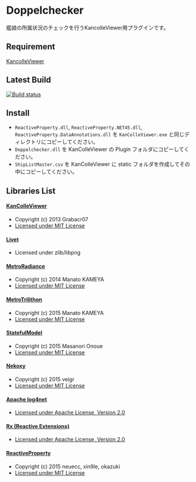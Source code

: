 # Doppelchecker
艦娘の所属状況のチェックを行うKancolleViewer用プラグインです。

## Requirement
[KancolleViewer](https://github.com/Grabacr07/KanColleViewer)

## Latest Build
[![Build status](https://ci.appveyor.com/api/projects/status/om3tx5a5sr6f1cke/branch/master?svg=true)](https://ci.appveyor.com/project/MarchRock/kcv-doppelchecker/build/artifacts)

## Install
* `ReactiveProperty.dll`, `ReactiveProperty.NET45.dll`, `ReactiveProperty.DataAnnotations.dll` を `KanColleViewer.exe` と同じディレクトリにコピーしてください。
* `Doppelchecker.dll` を KanColleViewer の Plugin フォルダにコピーしてください。
* `ShipListMaster.csv` を KanColleViewer に static フォルダを作成してその中にコピーしてください。

## Libraries List
#### [KanColleViewer](https://github.com/Grabacr07/KanColleViewer)
- Copyright (c) 2013 Grabacr07
- [Licensed under MIT License](https://github.com/veigr/BattleInfoPlugin/blob/master/licenses/KanColleViewer.txt)

#### [Livet](http://ugaya40.hateblo.jp/entry/livet)
- Licensed under zlib/libpng

#### [MetroRadiance](https://github.com/Grabacr07/MetroRadiance)
- Copyright (c) 2014 Manato KAMEYA
- [Licensed under MIT License](https://github.com/veigr/BattleInfoPlugin/blob/master/licenses/MetroRadiance.txt)

#### [MetroTrilithon](https://github.com/Grabacr07/MetroTrilithon)
- Copyright (c) 2015 Manato KAMEYA
- [Licensed under MIT License](https://github.com/Grabacr07/MetroTrilithon/blob/mas!ter/LICENSE)

#### [StatefulModel](https://github.com/ugaya40/StatefulModel)
- Copyright (c) 2015 Masanori Onoue
- [Licensed under MIT License](https://github.com/ugaya40/StatefulModel/blob/master/LICENSE)

#### [Nekoxy](https://github.com/veigr/Nekoxy)
- Copyright (c) 2015 veigr
- [Licensed under MIT License](https://github.com/veigr/Nekoxy/blob/master/LICENSE)

#### [Apache log4net](http://logging.apache.org/log4net/)
- [Licensed under Apache License, Version 2.0](http://logging.apache.org/log4net/license.html)

#### [Rx (Reactive Extensions)](http://rx.codeplex.com/)
- [Licensed under Apache License, Version 2.0](https://rx.codeplex.com/license)

#### [ReactiveProperty](https://github.com/runceel/ReactiveProperty)
- Copyright (c) 2015 neuecc, xin9le, okazuki
- [Licensed under MIT License](https://github.com/runceel/ReactiveProperty/blob/master/LICENSE.txt)
